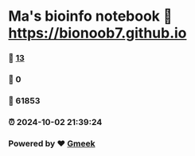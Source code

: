 # Ma's bioinfo notebook :link: https://bionoob7.github.io 
### :page_facing_up: [13](https://bionoob7.github.io/tag.html) 
### :speech_balloon: 0 
### :hibiscus: 61853 
### :alarm_clock: 2024-10-02 21:39:24 
### Powered by :heart: [Gmeek](https://github.com/Meekdai/Gmeek)
